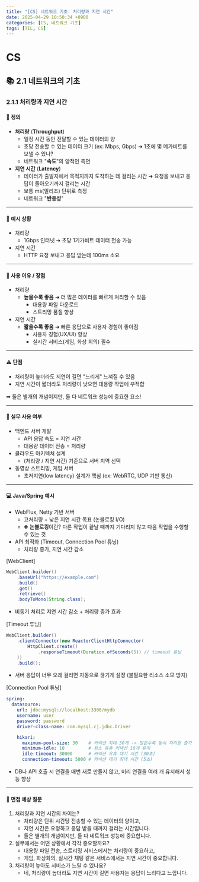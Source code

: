 ```yaml
---
title: "[CS] 네트워크 기초: 처리량과 지연 시간"
date: 2025-04-29 10:50:34 +0900
categories: [CS, 네트워크 기초]
tags: [TIL, CS]
---
```

# CS
## 📚 2.1 네트워크의 기초

### 2.1.1 처리량과 지연 시간 

#### 📘 정의
- **처리량** (**Throughput**)
  - 일정 시간 동안 전달할 수 있는 데이터의 양
  - 초당 전송할 수 있는 데이터 크기 (ex: Mbps, Gbps) ➔ 1초에 몇 메가비트를 보낼 수 있나?
  - 네트워크 "**속도**"의 양적인 측면
- **지연 시간** (**Latency**)
  - 데이터가 출발지에서 목적지까지 도착하는 데 걸리는 시간 ➔ 요청을 보내고 응답이 돌아오기까지 걸리는 시간
  - 보통 ms(밀리초) 단위로 측정
  - 네트워크 "**반응성**"
---

#### 📌 예시 상황
- 처리량
  - 1Gbps 인터넷 ➔ 초당 1기가비트 데이터 전송 가능
- 지연 시간
  - HTTP 요청 보내고 응답 받는데 100ms 소요

---

#### 🎯 사용 이유 / 장점
- 처리량
  - **높을수록 좋음** ➔ 더 많은 데이터를 빠르게 처리할 수 있음
    - 대용량 파일 다운로드
    - 스트리밍 품질 향상
- 지연 시간
  - **짧을수록 좋음** ➔ 빠른 응답으로 사용자 경험이 좋아짐
    - 사용자 경험(UX/UI) 향상
    - 실시간 서비스(게임, 화상 회의) 필수

---

#### ⚠️ 단점
- 처리량이 높더라도 지연이 길면 "느리게" 느껴질 수 있음
- 지연 시간이 짧더라도 처리량이 낮으면 대용량 작업에 부적합

➡︎ 둘은 별개의 개념이지만, 둘 다 네트워크 성능에 중요한 요소!

---

#### 🏢 실무 사용 여부
- 백엔드 서버 개발
  - API 응답 속도 = 지연 시간
  - 대용량 데이터 전송 = 처리량
- 클라우드 아키텍처 설계
  - (처리량 / 지연 시간) 기준으로 서버 지역 선택
- 동영상 스트리밍, 게임 서버
  - 초저지연(low latency) 설계가 핵심 (ex: WebRTC, UDP 기반 통신)

---

#### 💻 Java/Spring 예시
- WebFlux, Netty 기반 서버
  - 고처리량 + 낮은 지연 시간 목표 (논블로킹 I/O)
  - ✚ **논블로킹**이란? 다른 작업이 끝날 때까지 기다리지 않고 다음 작업을 수행할 수 있는 것
- API 최적화 (Timeout, Connection Pool 튜닝)
  - 처리량 증가, 지연 시간 감소

[WebClient]

```java
WebClient.builder()
    .baseUrl("https://example.com")
    .build()
    .get()
    .retrieve()
    .bodyToMono(String.class);
```
- 비동기 처리로 지연 시간 감소 + 처리량 증가 효과

[Timeout 튜닝]

```java
WebClient.builder()
    .clientConnector(new ReactorClientHttpConnector(
        HttpClient.create()
            .responseTimeout(Duration.ofSeconds(5)) // timeout 튜닝
    ))
    .build();
```
- 서버 응답이 너무 오래 걸리면 자동으로 끊기게 설정 (불필요한 리소스 소모 방지)

[Connection Pool 튜닝]

```yaml
spring:
  datasource:
    url: jdbc:mysql://localhost:3306/mydb
    username: user
    password: password
    driver-class-name: com.mysql.cj.jdbc.Driver

    hikari:
      maximum-pool-size: 30    # 커넥션 최대 30개 -> 많은수록 동시 처리량 증가
      minimum-idle: 10         # 최소 유휴 커넥션 10개 유지
      idle-timeout: 30000      # 커넥션 유휴 대기 시간 (30초)
      connection-timeout: 5000 # 커넥션 대기 최대 시간 (5초)
```
- DB나 API 호출 시 연결을 매번 새로 만들지 않고, 미리 연결을 여러 개 유지해서 성능 향상

---

#### 🎤 면접 예상 질문
1. 처리량과 지연 시간의 차이는?
   - 처리량은 단위 시간당 전송할 수 있는 데이터의 양이고,
   - 지연 시간은 요청하고 응답 받을 때까지 걸리는 시간입니다.
   - 둘은 별개의 개념이지만, 둘 다 네트워크 성능에 중요합니다.
2. 실무에서는 어떤 상황에서 각각 중요할까요?
   - 대용량 파일 전송, 스트리밍 서비스에서는 처리량이 중요하고,
   - 게임, 화상회의, 실시간 채팅 같은 서비스에서는 지연 시간이 중요합니다.
3. 처리량이 높아도 서비스가 느릴 수 있나요?
   - 네, 처리량이 높더라도 지연 시간이 길면 사용자는 응답이 느리다고 느낍니다.

